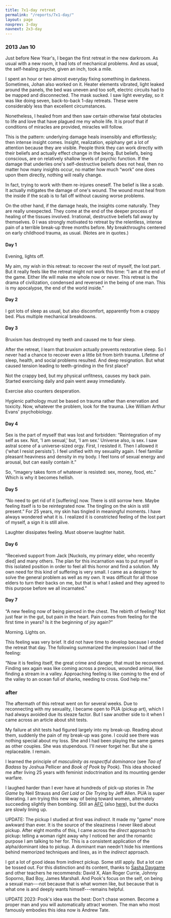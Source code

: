 ```yaml
---
title: 7x1-day retreat
permalink: "/reports/7x1-day/"
layout: page
navprev: 3-day
navnext: 2x3-day
---
```


### 2013 Jan 10

Just before New Year's, I began the first retreat in the new darkroom. As usual with a new room, it had lots of mechanical problems. And as usual, the self-healing psyche, given an inch, took a mile.

I spent an hour or two almost everyday fixing something in darkness. Sometimes, Johan also worked on it. Heater elements vibrated, light leaked around the panels, the bed was uneven and too soft, electric circuits had to be mapped and disconnected. The mask sucked. I saw light everyday, so it was like doing seven, back-to-back 1-day retreats. These were considerably less than excellent circumstances.

Nonetheless, I healed from and then saw certain otherwise fatal obstacles to life and love that have plagued me my whole life. It is proof that if conditions of miracles are provided, miracles will follow.

This is the pattern: underlying damage heals insensibly and effortlessly; then intense insight comes. Insight, realization, epiphany get a lot of attention because they are visible. People think they can work directly with their beliefs and actually effect change in the being. But beliefs, being conscious, are on relatively shallow levels of psychic function. If the damage that underlies one's self-destructive beliefs does not heal, then no matter how many insights occur, no matter how much “work” one does upon them directly, nothing will really change.

In fact, trying to work with them re-injures oneself. The belief is like a scab. It actually mitigates the damage of one's wound. The wound must heal from the inside if the scab is to fall off without causing worse problems.

On the other hand, if the damage heals, the insights come naturally. They are really unexpected. They come at the end of the deeper process of healing of the tissues involved. Irrational, destructive beliefs fall away by themselves.
0
I was strongly motivated to retreat by the relentless, intense pain of a terrible break-up three months before. My breakthroughs centered on early childhood trauma, as usual. (Notes are in quotes.)

#### Day 1

Evening, lights off.

My aim, my wish in this retreat: to recover the rest of myself, the lost part. But it really feels like the retreat might not work this time: “I am at the end of the game. Either life will make me whole now or never. This retreat is the drama of civilization, condensed and reversed in the being of one man. This is my apocalypse, the end of the world inside.”

#### Day 2

I got lots of sleep as usual, but also discomfort, apparently from a crappy bed. Plus multiple mechanical breakdowns.

#### Day 3

Bruxism has destroyed my teeth and caused me to fear sleep. 

After the retreat, I learn that bruxism actually prevents restorative sleep. So I never had a chance to recover even a little bit from birth trauma. Lifetime of sleep, health, and social problems resulted. And deep resignation. But what caused tension leading to teeth-grinding in the first place?

Not the crappy bed, but my physical unfitness, causes my back pain. Started exercising daily and pain went away immediately.

Exercise also counters desperation.

Hygienic pathology must be based on trauma rather than enervation and toxicity. Now, whatever the problem, look for the trauma. Like William Arthur Evans' psychobiology.

#### Day 4

Sex is the part of myself that was lost and forbidden: “Reintegration of my self as sex. Not, 'I am sexual,' but, 'I am sex.' Universe also, is sex. I saw astral scene of a universe-sized orgy. First, I resisted it. Then I allowed it ('what I resist persists'). I feel unified with my sexuality again. I feel familiar pleasant heaviness and density in my body. I feel tons of sexual energy and arousal, but can easily contain it.”

So, “imagery takes form of whatever is resisted: sex, money, food, etc.” Which is why it becomes hellish.

#### Day 5

“No need to get rid of it [suffering] now. There is still sorrow here. Maybe feeling itself is to be reintegrated now. The tingling on the skin is still present.” For 25 years, my skin has tingled in meaningful moments. I have always wondered what it is. I realized it is constricted feeling of the lost part of myself, a sign it is still alive.

Laughter dissipates feeling. Must observe laughter habit.

#### Day 6

“Received support from Jack [Nuckols, my primary elder, who recently died] and many others. The plan for this incarnation was to put myself in this isolated position in order to feel all this horror and find a solution. My own need for this kind of suffering is very small. I came as a designer to solve the general problem as well as my own. It was difficult for all those elders to turn their backs on me, but that is what I asked and they agreed to this purpose before we all incarnated.”

#### Day 7

“A new feeling now of being pierced in the chest. The rebirth of feeling? Not just fear in the gut, but pain in the heart. Pain comes from feeling for the first time in years? Is it the beginning of joy again?”

Morning. Lights on.

This feeling was very brief. It did not have time to develop because I ended the retreat that day. The following summarized the impression I had of the feeling:

“Now it is feeling itself, the great crime and danger, that must be recovered. Finding sex again was like coming across a precious, wounded animal, like finding a stream in a valley. Approaching feeling is like coming to the end of the valley to an ocean full of sharks, needing to cross. God help me.”


### after

The aftermath of this retreat went on for several weeks. Due to reconnecting with my sexuality, I became open to PUA (pickup art), which I had always avoided due its sleaze factor. But I saw another side to it when I came across an article about shit tests. 

My failure at shit tests had figured largely into my break-up. Reading about them, suddenly the pain of my break-up was gone. I could see there was nothing special about my loss. She and I had been playing the same games as other couples. She was stupendous. I'll never forget her. But she is replaceable. I remain.

I learned the principle of _masculinity as respectful dominance_ (see _Tao of Badass_ by Joshua Pellicer and _Book of Pook_ by Pook). This idea shocked me after living 25 years with feminist indoctrination and its mounting gender warfare.

I laughed harder than I ever have at hundreds of pick-up stories in _The Game_ by Neil Strauss and _Get Laid or Die Trying_ by Jeff Allen. PUA is super liberating. I am trying this new way of being toward women, alternately succeeding slightly then bombing. Still an [AFC](https://puamore.com/wiki/afc/) (also [here](https://cdn.preterhuman.net/texts/sex/Technique/Seduction/seductionlibrary/afc.html)), but the ducks are slowly lining up.

UPDATE: The pickup I studied at first was _indirect_. It made my "game" more awkward than ever. It is the source of the sleaziness I never liked about pickup. After eight months of this, I came across the _direct_ approach to pickup: telling a woman right away why I noticed her and the romantic purpose I am talking to her for. This is a consistent application of the alpha/dominant idea to pickup. A dominant man needn't hide his intentions behind memorized techniques and lines, as in the _indirect_ approach.

I got a lot of good ideas from indirect pickup. Some still apply. But a lot can be tossed out. For this distinction and its content, thanks to [Sasha Daygame](http://sashapua.com) and other teachers he recommends: David X, Alan Roger Currie, Johnny Soporno, Bad Boy, James Marshall. And Pook's focus on the self, on being a sexual man---not because that is what women like, but because that is what one is and deeply wants himself---remains helpful.

UPDATE 2023: Pook's idea was the best: Don't chase women. Become a proper man and you will automatically attract women. The man who most famously embodies this idea now is Andrew Tate.
